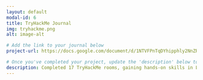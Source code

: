 ```yaml
---
layout: default
modal-id: 6
title: TryHackMe Journal
img: tryhackme.png
alt: image-alt

# Add the link to your journal below
project-url: https://docs.google.com/document/d/1NTVFPnTqDYhipphly2NnZR7NaRHi8JghxeuwObC6bss/edit?usp=sharing

# Once you've completed your project, update the 'description' below to this one: Completed 17 TryHackMe rooms, gaining hands-on skills in Linux and Windows fundamentals, log analysis, network troubleshooting with Wireshark, and incident handling with Splunk.
description: Completed 17 TryHackMe rooms, gaining hands-on skills in Linux and Windows fundamentals, log analysis, network troubleshooting with Wireshark, and incident handling with Splunk.
---
```

